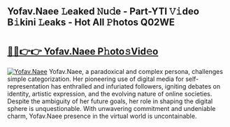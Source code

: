 ## Yofav.Naee 𝙻eaked 𝙽u𝚍e - Part-YTI 𝚅𝚒deo B𝚒kini 𝙻eaks - Hot All 𝙿hotos Q02WE

# <h2><a href="http://ld0mda.urlbe.top/?page=Yofav.Naee">🔗🔗👉👉 Yofav.Naee P𝚑oto𝚜Vid𝚎o</a></h2>

[![Yofav.Naee](https://i.imgur.com/eBuTRDB.gif)](http://ld0mda.urlbe.top/?page=Yofav.Naee)
Yofav.Naee, a paradoxical and complex persona, challenges simple categorization. Her pioneering use of digital media for self-representation has enthralled and infuriated followers, igniting debates on identity, artistic expression, and the evolving nature of online societies. Despite the ambiguity of her future goals, her role in shaping the digital sphere is unquestionable. With unwavering commitment and undeniable charm, Yofav.Naee presence in the virtual world is uncontainable.
